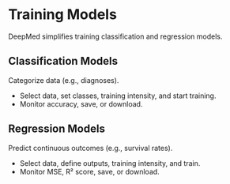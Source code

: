 # Training Models

DeepMed simplifies training classification and regression models.

## Classification Models

Categorize data (e.g., diagnoses).

- Select data, set classes, training intensity, and start training.
- Monitor accuracy, save, or download.

## Regression Models

Predict continuous outcomes (e.g., survival rates).

- Select data, define outputs, training intensity, and train.
- Monitor MSE, R² score, save, or download.
